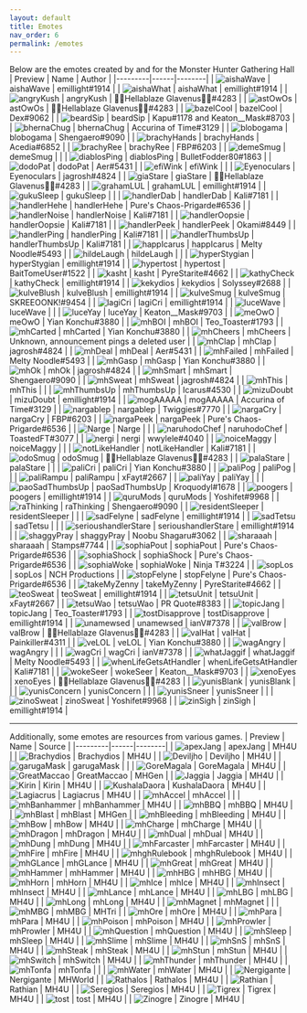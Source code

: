 ```yaml
---
layout: default
title: Emotes
nav_order: 6
permalink: /emotes
---
```


Below are the emotes created by and for the Monster Hunter Gathering Hall
| Preview | Name | Author |
|---------|------|--------|
| ![aishaWave](https://cdn.discordapp.com/emojis/659905680068575235.png) | aishaWave | emillight#1914 |
| ![aishaWhat](https://cdn.discordapp.com/emojis/788888375423401985.png) | aishaWhat | emillight#1914 |
| ![angryKush](https://cdn.discordapp.com/emojis/546495536136454154.png) | angryKush | 🚬🌿Hellablaze Glavenus🌿🚬#4283 |
| ![astOwOs](https://cdn.discordapp.com/emojis/546495536166076417.png) | astOwOs | 🚬🌿Hellablaze Glavenus🌿🚬#4283 |
| ![bazelCool](https://cdn.discordapp.com/emojis/597646773590425616.png) | bazelCool | Dex#9062 |
| ![beardSip](https://cdn.discordapp.com/emojis/659905683470286873.png) | beardSip | Kapu#1178 and Keaton__Mask#8703 |
| ![bhernaChug](https://cdn.discordapp.com/emojis/717882055408484453.png) | bhernaChug | Accurina of Time#3129 |
| ![blobogama](https://cdn.discordapp.com/emojis/546495536665198602.png) | blobogama | Shengaero#9090 |
| ![brachyHands](https://cdn.discordapp.com/emojis/717882055610073148.png) | brachyHands | Acedia#6852 |
| ![brachyRee](https://cdn.discordapp.com/emojis/788888382091689994.png) | brachyRee | FBP#6203 |
| ![demeSmug](https://cdn.discordapp.com/emojis/660183689702932493.png) | demeSmug |  |
| ![diablosPing](https://cdn.discordapp.com/emojis/659905720539545613.png) | diablosPing | BulletFodder80#1863 |
| ![dodoPat](https://cdn.discordapp.com/emojis/546495536673325086.png) | dodoPat | Aer#5431 |
| ![efiWink](https://cdn.discordapp.com/emojis/659905761752645651.png) | efiWink |  |
| ![Eyenoculars](https://cdn.discordapp.com/emojis/374250960236838922.png) | Eyenoculars | jagrosh#4824 |
| ![giaStare](https://cdn.discordapp.com/emojis/597646774148136970.png) | giaStare | 🚬🌿Hellablaze Glavenus🌿🚬#4283 |
| ![grahamLUL](https://cdn.discordapp.com/emojis/717882053277909063.png) | grahamLUL | emillight#1914 |
| ![gukuSleep](https://cdn.discordapp.com/emojis/659905689220677653.png) | gukuSleep |  |
| ![handlerDab](https://cdn.discordapp.com/emojis/788888382079369226.png) | handlerDab | Kali#7181 |
| ![handlerHehe](https://cdn.discordapp.com/emojis/717882055182254191.png) | handlerHehe | Pure's Chaos-Prigarde#6536 |
| ![handlerNoise](https://cdn.discordapp.com/emojis/788888382037819422.png) | handlerNoise | Kali#7181 |
| ![handlerOopsie](https://cdn.discordapp.com/emojis/659905750579281921.png) | handlerOopsie | Kali#7181 |
| ![handlerPeek](https://cdn.discordapp.com/emojis/788888384906461185.png) | handlerPeek | Okami#8449 |
| ![handlerPing](https://cdn.discordapp.com/emojis/788888382024450099.png) | handlerPing | Kali#7181 |
| ![handlerThumbsUp](https://cdn.discordapp.com/emojis/659905748276609024.png) | handlerThumbsUp | Kali#7181 |
| ![happIcarus](https://cdn.discordapp.com/emojis/281963678591352834.png) | happIcarus | Melty Noodle#5493 |
| ![hildeLaugh](https://cdn.discordapp.com/emojis/788888377109118997.png) | hildeLaugh |  |
| ![hyperStygian](https://cdn.discordapp.com/emojis/659905766769295373.png) | hyperStygian | emillight#1914 |
| ![hypertost](https://cdn.discordapp.com/emojis/659905860201480230.png) | hypertost | BaitTomeUser#1522 |
| ![kasht](https://cdn.discordapp.com/emojis/659907149580861460.png) | kasht | PyreStarite#4662 |
| ![kathyCheck](https://cdn.discordapp.com/emojis/659905764101718017.png) | kathyCheck | emillight#1914 |
| ![kekydios](https://cdn.discordapp.com/emojis/546495536392437811.png) | kekydios | Solyssey#2688 |
| ![kulveBlush](https://cdn.discordapp.com/emojis/659905764139335698.png) | kulveBlush | emillight#1914 |
| ![kulveSmug](https://cdn.discordapp.com/emojis/788888381089513512.png) | kulveSmug | SKREEOONK!#9454 |
| ![lagiCri](https://cdn.discordapp.com/emojis/717882052619534367.png) | lagiCri | emillight#1914 |
| ![luceWave](https://cdn.discordapp.com/emojis/717882051151265889.png) | luceWave |  |
| ![luceYay](https://cdn.discordapp.com/emojis/597646774017982465.png) | luceYay | Keaton__Mask#9703 |
| ![meOwO](https://cdn.discordapp.com/emojis/546495536266477569.png) | meOwO | Yian Konchu#3880 |
| ![mhBOI](https://cdn.discordapp.com/emojis/717882049566081066.png) | mhBOI | Teo_Toaster#1793 |
| ![mhCarted](https://cdn.discordapp.com/emojis/546495536241311775.png) | mhCarted | Yian Konchu#3880 |
| ![mhCheers](https://cdn.discordapp.com/emojis/597646773833695232.png) | mhCheers | Unknown, announcement pings a deleted user |
| ![mhClap](https://cdn.discordapp.com/emojis/546495536748822538.png) | mhClap | jagrosh#4824 |
| ![mhDeal](https://cdn.discordapp.com/emojis/546495536002367488.png) | mhDeal | Aer#5431 |
| ![mhFailed](https://cdn.discordapp.com/emojis/374256883588005908.png) | mhFailed | Melty Noodle#5493 |
| ![mhGasp](https://cdn.discordapp.com/emojis/546495536530849834.png) | mhGasp | Yian Konchu#3880 |
| ![mhOk](https://cdn.discordapp.com/emojis/546495536363208725.png) | mhOk | jagrosh#4824 |
| ![mhSmart](https://cdn.discordapp.com/emojis/597646773892415516.png) | mhSmart | Shengaero#9090 |
| ![mhSweat](https://cdn.discordapp.com/emojis/546495536660742159.png) | mhSweat | jagrosh#4824 |
| ![mhThis](https://cdn.discordapp.com/emojis/374250960010215426.png) | mhThis |  |
| ![mhThumbsUp](https://cdn.discordapp.com/emojis/546495536698621952.png) | mhThumbsUp | Icarus#4530 |
| ![mizuDoubt](https://cdn.discordapp.com/emojis/788888380007120946.png) | mizuDoubt | emillight#1914 |
| ![mogAAAAA](https://cdn.discordapp.com/emojis/659905734896517130.png) | mogAAAAA | Accurina of Time#3129 |
| ![nargablep](https://cdn.discordapp.com/emojis/717882052170743890.png) | nargablep | Twiggies#7770 |
| ![nargaCry](https://cdn.discordapp.com/emojis/788888380855418880.png) | nargaCry | FBP#6203 |
| ![nargaPeek](https://cdn.discordapp.com/emojis/659907218321440790.png) | nargaPeek | Pure's Chaos-Prigarde#6536 |
| ![Narge](https://cdn.discordapp.com/emojis/374256883588005918.png) | Narge |  |
| ![naruhodoChef](https://cdn.discordapp.com/emojis/717882049587052555.png) | naruhodoChef | ToastedFT#3077 |
| ![nergi](https://cdn.discordapp.com/emojis/659907222964404283.png) | nergi | wwylele#4040 |
| ![noiceMaggy](https://cdn.discordapp.com/emojis/281963678864244737.png) | noiceMaggy |  |
| ![notLikeHandler](https://cdn.discordapp.com/emojis/788888382251466842.png) | notLikeHandler | Kali#7181 |
| ![odoSmug](https://cdn.discordapp.com/emojis/546495535817949225.png) | odoSmug | 🚬🌿Hellablaze Glavenus🌿🚬#4283 |
| ![palaStare](https://cdn.discordapp.com/emojis/788888378909261864.png) | palaStare |  |
| ![paliCri](https://cdn.discordapp.com/emojis/546495536442638363.png) | paliCri | Yian Konchu#3880 |
| ![paliPog](https://cdn.discordapp.com/emojis/788888996747018261.png) | paliPog |  |
| ![paliRampu](https://cdn.discordapp.com/emojis/788888377293799444.png) | paliRampu | xFayt#2667 |
| ![paliYay](https://cdn.discordapp.com/emojis/660977900371312651.png) | paliYay |  |
| ![paoSadThumbsUp](https://cdn.discordapp.com/emojis/717882050568519731.png) | paoSadThumbsUp | Kroquodyl#1678 |
| ![poogers](https://cdn.discordapp.com/emojis/717890480276504697.png) | poogers | emillight#1914 |
| ![quruMods](https://cdn.discordapp.com/emojis/788888382477697084.png) | quruMods | Yoshifet#9968 |
| ![raThinking](https://cdn.discordapp.com/emojis/546495536602021888.png) | raThinking | Shengaero#9090 |
| ![residentSleeper](https://cdn.discordapp.com/emojis/659905687647682580.png) | residentSleeper |  |
| ![sadFelyne](https://cdn.discordapp.com/emojis/597646774076833792.png) | sadFelyne | emillight#1914 |
| ![sadTetsu](https://cdn.discordapp.com/emojis/546495536174202882.png) | sadTetsu |  |
| ![serioushandlerStare](https://cdn.discordapp.com/emojis/717882052866998326.png) | serioushandlerStare | emillight#1914 |
| ![shaggyPray](https://cdn.discordapp.com/emojis/597646774211182613.png) | shaggyPray | Noobu Shagaru#3062 |
| ![sharaaah](https://cdn.discordapp.com/emojis/659907232695189504.png) | sharaaah | Stamps#7744 |
| ![sophiaPout](https://cdn.discordapp.com/emojis/659907159676682283.png) | sophiaPout | Pure's Chaos-Prigarde#6536 |
| ![sophiaShock](https://cdn.discordapp.com/emojis/659905864567750676.png) | sophiaShock | Pure's Chaos-Prigarde#6536 |
| ![sophiaWoke](https://cdn.discordapp.com/emojis/717882052384522390.png) | sophiaWoke | Ninja T#3224 |
| ![sopLos](https://cdn.discordapp.com/emojis/659905769444999188.png) | sopLos | NCH Productions |
| ![stopFelyne](https://cdn.discordapp.com/emojis/659907242950131732.png) | stopFelyne | Pure's Chaos-Prigarde#6536 |
| ![takeMyZenny](https://cdn.discordapp.com/emojis/667350557639573505.png) | takeMyZenny | PyreStarite#4662 |
| ![teoSweat](https://cdn.discordapp.com/emojis/597646773946810379.png) | teoSweat | emillight#1914 |
| ![tetsuUnit](https://cdn.discordapp.com/emojis/788888379747860510.png) | tetsuUnit | xFayt#2667 |
| ![tetsuWao](https://cdn.discordapp.com/emojis/788888382101127188.png) | tetsuWao | PR Quote#8383 |
| ![topicJang](https://cdn.discordapp.com/emojis/717882056528363602.png) | topicJang | Teo_Toaster#1793 |
| ![tostDisapprove](https://cdn.discordapp.com/emojis/717882053890408479.png) | tostDisapprove | emillight#1914 |
| ![unamewsed](https://cdn.discordapp.com/emojis/546495536593895433.png) | unamewsed | ianV#7378 |
| ![valBrow](https://cdn.discordapp.com/emojis/546495536501620756.png) | valBrow | 🚬🌿Hellablaze Glavenus🌿🚬#4283 |
| ![valHat](https://cdn.discordapp.com/emojis/597646774227828755.png) | valHat | Painkiller#4311 |
| ![veLOL](https://cdn.discordapp.com/emojis/546495536555884564.png) | veLOL | Yian Konchu#3880 |
| ![wagAngry](https://cdn.discordapp.com/emojis/585587770777403392.png) | wagAngry |  |
| ![wagCri](https://cdn.discordapp.com/emojis/585587770957889536.png) | wagCri | ianV#7378 |
| ![whatJaggif](https://cdn.discordapp.com/emojis/374255488273219604.png) | whatJaggif | Melty Noodle#5493 |
| ![whenLifeGetsAtHandler](https://cdn.discordapp.com/emojis/717882052770398339.png) | whenLifeGetsAtHandler | Kali#7181 |
| ![wokeSeer](https://cdn.discordapp.com/emojis/597646773967913012.png) | wokeSeer | Keaton__Mask#9703 |
| ![xenoEyes](https://cdn.discordapp.com/emojis/597646774307389440.png) | xenoEyes | 🚬🌿Hellablaze Glavenus🌿🚬#4283 |
| ![yunisBlank](https://cdn.discordapp.com/emojis/788888377348325437.png) | yunisBlank |  |
| ![yunisConcern](https://cdn.discordapp.com/emojis/659905757676044359.png) | yunisConcern |  |
| ![yunisSneer](https://cdn.discordapp.com/emojis/788888377184616498.png) | yunisSneer |  |
| ![zinoSweat](https://cdn.discordapp.com/emojis/788888380078293012.png) | zinoSweat | Yoshifet#9968 |
| ![zinSigh](https://cdn.discordapp.com/emojis/659905761291403286.png) | zinSigh | emillight#1914 |

---

Additionally, some emotes are resources from various games.
| Preview | Name | Source |
|---------|------|--------|
| ![apexJang](https://cdn.discordapp.com/emojis/229902862128381952.png) | apexJang | MH4U |
| ![Brachydios](https://cdn.discordapp.com/emojis/233809176604704768.png) | Brachydios | MH4U |
| ![Deviljho](https://cdn.discordapp.com/emojis/233810653792567296.png) | Deviljho | MH4U |
| ![garugaMask](https://cdn.discordapp.com/emojis/281963837022928896.png) | garugaMask |  |
| ![GoreMagala](https://cdn.discordapp.com/emojis/234046690779201536.png) | GoreMagala | MH4U |
| ![GreatMaccao](https://cdn.discordapp.com/emojis/230103555468427264.png) | GreatMaccao | MHGen |
| ![Jaggia](https://cdn.discordapp.com/emojis/229890172106309634.png) | Jaggia | MH4U |
| ![Kirin](https://cdn.discordapp.com/emojis/318817885986488320.png) | Kirin | MH4U |
| ![KushalaDaora](https://cdn.discordapp.com/emojis/318817886393073674.png) | KushalaDaora | MH4U |
| ![Lagiacrus](https://cdn.discordapp.com/emojis/233484744367538177.png) | Lagiacrus | MH4U |
| ![mhAccel](https://cdn.discordapp.com/emojis/717882049565949992.png) | mhAccel |  |
| ![mhBanhammer](https://cdn.discordapp.com/emojis/229904262405160961.png) | mhBanhammer | MH4U |
| ![mhBBQ](https://cdn.discordapp.com/emojis/318817000220524544.png) | mhBBQ | MH4U |
| ![mhBlast](https://cdn.discordapp.com/emojis/374256883558776842.png) | mhBlast | MHGen |
| ![mhBleeding](https://cdn.discordapp.com/emojis/318815089530503181.png) | mhBleeding | MH4U |
| ![mhBow](https://cdn.discordapp.com/emojis/616429517967458324.png) | mhBow | MH4U |
| ![mhCharge](https://cdn.discordapp.com/emojis/616429518017658880.png) | mhCharge | MH4U |
| ![mhDragon](https://cdn.discordapp.com/emojis/318815089992007680.png) | mhDragon | MH4U |
| ![mhDual](https://cdn.discordapp.com/emojis/616429517594165255.png) | mhDual | MH4U |
| ![mhDung](https://cdn.discordapp.com/emojis/374256883596263424.png) | mhDung | MH4U |
| ![mhFarcaster](https://cdn.discordapp.com/emojis/233809779426852864.png) | mhFarcaster | MH4U |
| ![mhFire](https://cdn.discordapp.com/emojis/374256883504119809.png) | mhFire | MH4U |
| ![mhghRulebook](https://cdn.discordapp.com/emojis/239871728883335168.png) | mhghRulebook | MH4U |
| ![mhGLance](https://cdn.discordapp.com/emojis/616429518390820944.png) | mhGLance | MH4U |
| ![mhGreat](https://cdn.discordapp.com/emojis/616429518206533636.png) | mhGreat | MH4U |
| ![mhHammer](https://cdn.discordapp.com/emojis/616429518256603166.png) | mhHammer | MH4U |
| ![mhHBG](https://cdn.discordapp.com/emojis/616429517929709572.png) | mhHBG | MH4U |
| ![mhHorn](https://cdn.discordapp.com/emojis/616429518571307024.png) | mhHorn | MH4U |
| ![mhIce](https://cdn.discordapp.com/emojis/318815089882824705.png) | mhIce | MH4U |
| ![mhInsect](https://cdn.discordapp.com/emojis/616429518223048704.png) | mhInsect | MH4U |
| ![mhLance](https://cdn.discordapp.com/emojis/616429517992493077.png) | mhLance | MH4U |
| ![mhLBG](https://cdn.discordapp.com/emojis/616429518244020254.png) | mhLBG | MH4U |
| ![mhLong](https://cdn.discordapp.com/emojis/616429518168522836.png) | mhLong | MH4U |
| ![mhMagnet](https://cdn.discordapp.com/emojis/616595587860791321.png) | mhMagnet |  |
| ![mhMBG](https://cdn.discordapp.com/emojis/616595587722379274.png) | mhMBG | MHTri |
| ![mhOre](https://cdn.discordapp.com/emojis/694883958978248734.png) | mhOre | MH4U |
| ![mhPara](https://cdn.discordapp.com/emojis/229901831927496716.png) | mhPara | MH4U |
| ![mhPoison](https://cdn.discordapp.com/emojis/229901925481578496.png) | mhPoison | MH4U |
| ![mhProwler](https://cdn.discordapp.com/emojis/616429518223310868.png) | mhProwler | MH4U |
| ![mhQuestion](https://cdn.discordapp.com/emojis/374256883512508416.png) | mhQuestion | MH4U |
| ![mhSleep](https://cdn.discordapp.com/emojis/374256883378421761.png) | mhSleep | MH4U |
| ![mhSlime](https://cdn.discordapp.com/emojis/318815089644011520.png) | mhSlime | MH4U |
| ![mhSnS](https://cdn.discordapp.com/emojis/616429517984104480.png) | mhSnS | MH4U |
| ![mhSteak](https://cdn.discordapp.com/emojis/374256883399262209.png) | mhSteak | MH4U |
| ![mhStun](https://cdn.discordapp.com/emojis/229901192111718402.png) | mhStun | MH4U |
| ![mhSwitch](https://cdn.discordapp.com/emojis/616429518290157588.png) | mhSwitch | MH4U |
| ![mhThunder](https://cdn.discordapp.com/emojis/318815090088607744.png) | mhThunder | MH4U |
| ![mhTonfa](https://cdn.discordapp.com/emojis/616595587361538049.png) | mhTonfa |  |
| ![mhWater](https://cdn.discordapp.com/emojis/374256883206193155.png) | mhWater | MH4U |
| ![Nergigante](https://cdn.discordapp.com/emojis/659907224876875776.png) | Nergigante | MHWorld |
| ![Rathalos](https://cdn.discordapp.com/emojis/233810321142317056.png) | Rathalos | MH4U |
| ![Rathian](https://cdn.discordapp.com/emojis/233810654107009024.png) | Rathian | MH4U |
| ![Seregios](https://cdn.discordapp.com/emojis/233810653515743243.png) | Seregios | MH4U |
| ![Tigrex](https://cdn.discordapp.com/emojis/233810654178312192.png) | Tigrex | MH4U |
| ![tost](https://cdn.discordapp.com/emojis/234003124401078273.png) | tost | MH4U |
| ![Zinogre](https://cdn.discordapp.com/emojis/229890674097520640.png) | Zinogre | MH4U |
